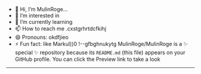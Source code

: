 - 👋 Hi, I’m MulinRoge...
- 👀 I’m interested in 
- 🌱 I’m currently learning
- 📫 How to reach me .cxstgrhrtdcfkihj
- 😄 Pronouns: okdfjieo
- ⚡ Fun fact: like Markul))0
!--gfbghnukytg
MulinRoge/MulinRoge is a ✨ special ✨ repository because its `README.md` (this file) appears on your GitHub profile.
You can click the Preview link to take a look 
---

